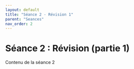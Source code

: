 ```yaml
---
layout: default
title: "Séance 2 - Révision 1"
parent: "Seances"
nav_order: 2
---
```


# Séance 2 : Révision (partie 1)

Contenu de la séance 2

